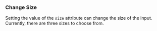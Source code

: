 ### Change Size

Setting the value of the `size` attribute can change the size of the input. Currently, there are three sizes to choose from.
